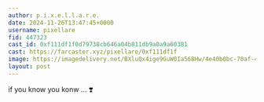 ```yaml
---
author: p.i.x.e.l.l.a.r.e.
date: 2024-11-26T13:47:45+0000
username: pixellare
fid: 447323
cast_id: 0xf111df1f0d79738cb646a04b811db9a0a9a60381
cast: https://farcaster.xyz/pixellare/0xf111df1f
image: https://imagedelivery.net/BXluQx4ige9GuW0Ia56BHw/4e40b0bc-70af-4de3-388c-097dcb7a5500/original
layout: post
---
```


if you know you konw ... ❣️

<img src='https://imagedelivery.net/BXluQx4ige9GuW0Ia56BHw/4e40b0bc-70af-4de3-388c-097dcb7a5500/original' alt='' referrerpolicy='no-referrer'/>

